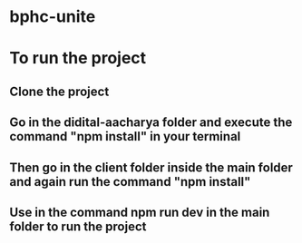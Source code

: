# bphc-unite

# To run the project

## Clone the project
## Go in the didital-aacharya folder and execute the command "npm install" in your terminal
## Then go in the client folder inside the main folder and again run the command "npm install"
## Use in the command npm run dev in the main folder to run the project
